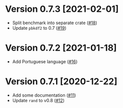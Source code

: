 # Version 0.7.3 [2021-02-01]

- Split benchmark into separate crate ([#18](https://github.com/koushiro/bip0039-rs/pull/18)) 
- Update `pbkdf2` to 0.7 ([#19](https://github.com/koushiro/bip0039-rs/pull/19))

# Version 0.7.2 [2021-01-18]

- Add Portuguese language ([#16](https://github.com/koushiro/bip0039-rs/pull/16))

# Version 0.7.1 [2020-12-22]

- Add some documentation ([#11](https://github.com/koushiro/bip0039-rs/pull/11))
- Update `rand` to v0.8 ([#12](https://github.com/koushiro/bip0039-rs/pull/12))

